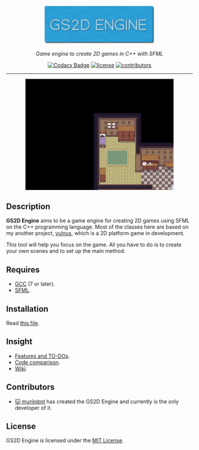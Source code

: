<p align=center>

<img src="assets/readme/gs2d_logo.png" width=300/>

</p>

<p align=center>
<i>Game engine to create 2D games in C++ with SFML</i>
</p>

<p align=center>
<a href="https://www.codacy.com/app/murilobnt/gs2d_engine?utm_source=github.com&amp;utm_medium=referral&amp;utm_content=murilobnt/gs2d_engine&amp;utm_campaign=Badge_Grade">
<img src="https://api.codacy.com/project/badge/Grade/47bdb57771bf4c75bff39618e4935b72" alt="Codacy Badge"/></a>
<a href="https://github.com/murilobnt/gs2d_engine/blob/master/LICENSE">
<img src="https://img.shields.io/:license-MIT-blue.svg" alt="license"/></a>
<a href="https://github.com/murilobnt/gs2d_engine/graphs/contributors">
<img src="https://img.shields.io/:contributors-1-yellow.svg"
alt="contributors"/></a>
</p>
<p align=center>

* * *

<p align="center">
<img src="assets/readme/example.gif">
</p>

## Description

**GS2D Engine** aims to be a game engine for creating 2D games using SFML on the
C++ programming language. Most of the classes here are based on my another
project, [vulnus](https://github.com/murilobnt/vulnus), which is a 2D platform
game in development.

This tool will help you focus on the game. All you have to do is to create your
own scenes and to set up the main method.

## Requires

-   [GCC](http://gcc.gnu.org) (7 or later).
-   [SFML](https://www.sfml-dev.org).

## Installation

Read [this file](https://github.com/murilobnt/gs2d_engine/blob/master/.github/installation/installation.md).

## Insight

- [Features and TO-DOs](https://github.com/murilobnt/gs2d_engine/blob/master/.github/features-todo.md).
- [Code comparison](https://github.com/murilobnt/gs2d_engine/blob/master/.github/comparison.md).
- [Wiki](https://github.com/murilobnt/gs2d_engine/wiki).

## Contributors

-   [:cat: murilobnt](https://github.com/murilobnt) has created the GS2D Engine
and currently is the only developer of it.

## License

GS2D Engine is licensed under the [MIT License](https://github.com/murilobnt/gs2d_engine/blob/master/LICENSE).
